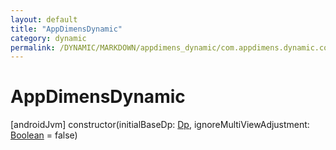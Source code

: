 ```yaml
---
layout: default
title: "AppDimensDynamic"
category: dynamic
permalink: /DYNAMIC/MARKDOWN/appdimens_dynamic/com.appdimens.dynamic.compose/-app-dimens-dynamic/-app-dimens-dynamic.html
---
```


# AppDimensDynamic

[androidJvm]
constructor(initialBaseDp: [Dp](https://developer.android.com/reference/kotlin/androidx/compose/ui/unit/Dp.html), ignoreMultiViewAdjustment: [Boolean](https://kotlinlang.org/api/core/kotlin-stdlib/kotlin/-boolean/index.html) = false)